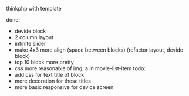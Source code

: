 thinkphp with template

done:
 - devide block
 - 2 column layout
 - infinite slider
 - make 4x3 more align (space between blocks) (refactor layout, devide block)
 - top 10 block more pretty
  - css more reasonable of img, a in movie-list-item
todo:
 - add css for text title of block
 - more decoration for these titles
 - more basic responsive for device screen


